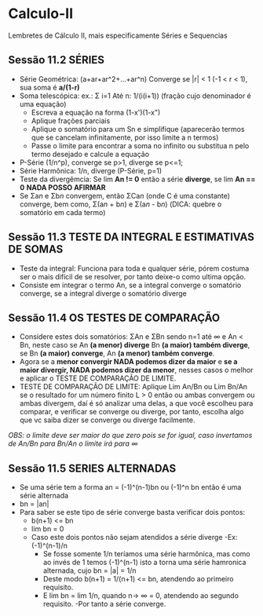# Calculo-II
Lembretes de Cálculo II, mais especificamente Séries e Sequencias


## Sessão 11.2 SÉRIES
- Série Geométrica: (a+ar+ar^2+...+ar^n)   Converge se |r| < 1 (-1 < r < 1), sua soma é **a/(1-r)**
- Soma telescópica: ex.: Σ i=1 Até n: 1/(i(i+1)) (fração cujo denominador é uma equação)
  - Escreva a equação na forma (1-x')(1-x")
  - Aplique frações parciais
  - Aplique o somatório para um Sn e simplifique (aparecerão termos que se cancelam infinitamente, por isso limite a n termos)
  - Passe o limite para encontrar a soma no infinito ou substitua n pelo termo desejado e calcule a equação
- P-Série (1/n^p), converge se p>1, diverge se p<=1;
- Série Harmônica: 1/n, diverge (P-Série, p=1)
- Teste da divergêmcia: Se lim **An != 0** então a série **diverge**, se lim **An == 0** **NADA POSSO AFIRMAR**
- Se Σa*n* e Σb*n* convergem, então ΣCa*n* (onde C é uma constante) converge, bem como, Σ(a*n* + b*n*) e Σ(a*n* - b*n*)  (DICA: quebre o somatório em cada termo) 

## Sessão 11.3 TESTE DA INTEGRAL E ESTIMATIVAS DE SOMAS

- Teste da integral: Funciona para toda e qualquer série, pórem costuma ser o mais difícil de se resolver, por tanto deixe-o como ultima opção. 
- Consiste em integrar o termo An, se a integral converge o somatório converge, se a integral diverge o somatório diverge

## Sessão 11.4 OS TESTES DE COMPARAÇÃO

- Considere estes dois somatórios: ΣAn e ΣBn sendo n=1 até ∞ e An < Bn, neste caso se An **(a menor) diverge** Bn **(a maior) também diverge**, se Bn **(a maior) converge**, An **(a menor) também converge**.
- Agora se a **menor convergir NADA podemos dizer da maior** e **se a maior divergir, NADA podemos dizer da menor**, nesses casos o melhor e aplicar o TESTE DE COMPARAÇÃO DE LIMITE.
- TESTE DE COMPARAÇÃO DE LIMITE: Aplique Lim An/Bn ou Lim Bn/An se o resultado for um número finito L > 0 então ou ambas convergem ou ambas divergem, daí é só analizar uma delas, a que você escolheu para comparar, e verificar se converge ou diverge, por tanto, escolha algo que vc saiba dizer se converge ou diverge facilmente. 

_OBS: o limite deve ser maior do que zero pois se for igual, caso invertamos de An/Bn para Bn/An o limite irá para ∞_

## Sessão 11.5 SERIES ALTERNADAS

- Se uma série tem a forma an = (-1)^(n-1)bn ou (-1)^n bn então é uma série alternada
- bn = |an|
- Para saber se este tipo de série converge basta verificar dois pontos: 
  - b(n+1) <= bn
  - lim bn = 0
  - Caso este dois pontos não sejam atendidos a série diverge
  -Ex: (-1)^(n-1)/n
    - Se fosse somente 1/n teríamos uma série harmônica, mas como ao invés de 1 temos (-1)^(n-1) isto a torna uma série hamronica alternada, cujo bn = |a| = 1/n
    - Deste modo b(n+1) = 1/(n+1) <= bn, atendendo ao primeiro requisito.
    - E lim bn = lim 1/n, quando n-> ∞ = 0, atendendo ao segundo requisito.
    -Por tanto a série converge.
